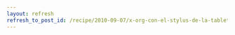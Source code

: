 ```yaml
---
layout: refresh
refresh_to_post_id: /recipe/2010-09-07/x-org-con-el-stylus-de-la-tablet-hp-compaq-tc1100-en-debian
---
```

